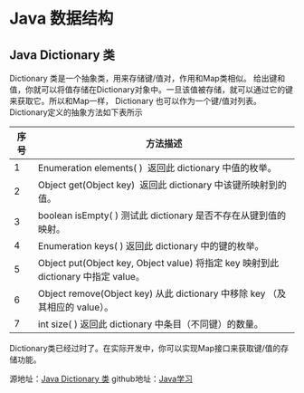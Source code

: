 
# Java 数据结构
## Java Dictionary 类

Dictionary 类是一个抽象类，用来存储键/值对，作用和Map类相似。
给出键和值，你就可以将值存储在Dictionary对象中。一旦该值被存储，就可以通过它的键来获取它。所以和Map一样， Dictionary 也可以作为一个键/值对列表。
Dictionary定义的抽象方法如下表所示

| 序号  | 方法描述  | 
| ------ | ------ |
|1|Enumeration elements( )  返回此 dictionary 中值的枚举。|
|2|Object get(Object key)  返回此 dictionary 中该键所映射到的值。|
|3|boolean isEmpty( ) 测试此 dictionary 是否不存在从键到值的映射。|
|4|Enumeration keys( ) 返回此 dictionary 中的键的枚举。|
|5|Object put(Object key, Object value) 将指定 key 映射到此 dictionary 中指定 value。|
|6|Object remove(Object key) 从此 dictionary 中移除 key （及其相应的 value）。|
|7|int size( ) 返回此 dictionary 中条目（不同键）的数量。|

Dictionary类已经过时了。在实际开发中，你可以实现Map接口来获取键/值的存储功能。



源地址：[Java Dictionary 类](https://www.runoob.com/java/java-dictionary-class.html)
github地址：[Java学习](https://github.com/shaveKevin/SKJAVALearning)
